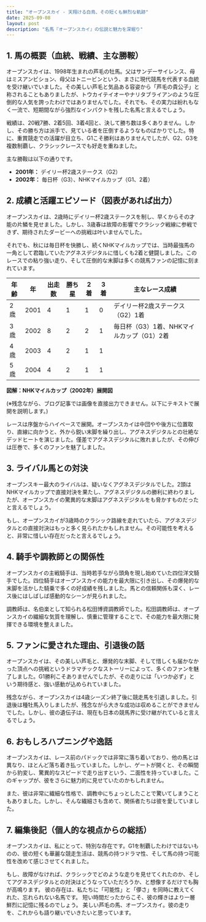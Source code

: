 ```yaml
---
title: "オープンスカイ - 天翔ける白鳥、その短くも鮮烈な軌跡"
date: 2025-09-08
layout: post
description: "名馬『オープンスカイ』の伝説と魅力を深堀り"
---
```


## 1. 馬の概要（血統、戦績、主な勝鞍）

オープンスカイは、1998年生まれの芦毛の牡馬。父はサンデーサイレンス、母はミスアンビション、母父はトニービンという、まさに現代競馬を代表する血統を受け継いでいました。その美しい芦毛と気品ある容姿から「芦毛の貴公子」と称されることもありましたが、トウカイテイオーやナリタブライアンのような圧倒的な人気を誇ったわけではありませんでした。それでも、その実力は紛れもなく一流で、短期間ながら強烈なインパクトを残した名馬と言えるでしょう。

戦績は、20戦7勝、2着5回、3着4回と、決して勝ち数は多くありません。しかし、その勝ち方は派手で、見ている者を圧倒するようなものばかりでした。特に、重賞競走での活躍が目立ち、G1こそ勝利はありませんでしたが、G2、G3を複数制覇し、クラシックレースでも好走を重ねました。

主な勝鞍は以下の通りです。

* **2001年：**  デイリー杯2歳ステークス（G2）
* **2002年：**  毎日杯（G3）、NHKマイルカップ（G1、2着）


## 2. 成績と活躍エピソード（図表があれば出力）

オープンスカイは、2歳時にデイリー杯2歳ステークスを制し、早くからその才能の片鱗を見せました。しかし、3歳春は故障の影響でクラシック戦線に参戦できず、期待されたダービーへの挑戦は叶いませんでした。

それでも、秋には毎日杯を快勝し、続くNHKマイルカップでは、当時最強馬の一角として君臨していたアグネスデジタルに惜しくも2着と健闘しました。このレースでの粘り強い走り、そして圧倒的な末脚は多くの競馬ファンの記憶に刻まれています。

| 年齢 | 年 | 出走数 | 勝ち星 | 2着 | 3着 | 主なレース成績 |
|---|---|---|---|---|---|---|
| 2歳 | 2001 | 4 | 1 | 1 | 0 | デイリー杯2歳ステークス（G2）1着 |
| 3歳 | 2002 | 8 | 2 | 2 | 1 | 毎日杯（G3）1着、NHKマイルカップ（G1）2着 |
| 4歳 | 2003 | 4 | 2 | 1 | 1 |  |
| 5歳 | 2004 | 4 | 2 | 1 | 1 |  |


**図解：NHKマイルカップ（2002年）展開図**

(※残念ながら、ブログ記事では画像を直接出力できません。以下にテキストで展開を説明します。)

レースは序盤からハイペースで展開。オープンスカイは中団やや後方に位置取り、直線に向かうと、外から鋭い末脚を繰り出し、アグネスデジタルとの壮絶なデッドヒートを演じました。僅差でアグネスデジタルに敗れましたが、その伸びは圧巻で、多くのファンを魅了しました。


## 3. ライバル馬との対決

オープンスキー最大のライバルは、疑いなくアグネスデジタルでした。2頭はNHKマイルカップで直接対決を果たし、アグネスデジタルの勝利に終わりましたが、オープンスカイの驚異的な末脚はアグネスデジタルをも脅かすものだったと言えるでしょう。

もし、オープンスカイが3歳時のクラシック路線を走れていたら、アグネスデジタルとの直接対決はもっと多く見られたかもしれません。その可能性を考えると、非常に惜しい存在だったと言えるでしょう。


## 4. 騎手や調教師との関係性

オープンスカイの主戦騎手は、当時若手ながら頭角を現し始めていた四位洋文騎手でした。四位騎手はオープンスカイの能力を最大限に引き出し、その爆発的な末脚を活かした騎乗で多くの好成績を残しました。馬との信頼関係も深く、レース後にはしばしば感動的なシーンが見られました。

調教師は、名伯楽として知られる松田博資調教師でした。松田調教師は、オープンスカイの繊細な気質を理解し、慎重に管理することで、その能力を最大限に発揮できる環境を整えました。


## 5. ファンに愛された理由、引退後の話

オープンスカイは、その美しい芦毛と、爆発的な末脚、そして惜しくも届かなかった頂点への挑戦というドラマチックなストーリーによって、多くのファンを魅了しました。G1勝利こそありませんでしたが、その走りには「いつか必ず」という期待感と、強い感動が込められていました。

残念ながら、オープンスカイは4歳シーズン終了後に競走馬を引退しました。引退後は種牡馬入りしましたが、残念ながら大きな成功は収めることができませんでした。しかし、彼の遺伝子は、現在も日本の競馬界に受け継がれていると言えるでしょう。


## 6. おもしろハプニングや逸話

オープンスカイは、レース前のパドックでは非常に落ち着いており、他の馬とは異なり、ほとんど落ち着き払っていました。しかし、ゲートが開くと、その瞬間から豹変し、驚異的なスピードで走り出すという、二面性を持っていました。このギャップが、彼をさらに魅力的に見せていたのかもしれません。

また、彼は非常に繊細な性格で、調教中にちょっとしたことで驚いてしまうこともありました。しかし、そんな繊細さも含めて、関係者たちは彼を愛していました。


## 7. 編集後記（個人的な視点からの総括）

オープンスカイは、私にとって、特別な存在です。G1を制覇したわけではないものの、彼の短くも華麗な競走生活は、競馬の持つドラマ性、そして馬の持つ可能性を改めて感じさせてくれました。

もし、故障がなければ、クラシックでどのような走りを見せてくれたのか、そしてアグネスデジタルとの対決はどうなっていただろうか、と想像するだけでも胸が高鳴ります。  彼の存在は、私たちに「可能性」と「儚さ」を同時に教えてくれた、忘れられない名馬です。  短い時間だったからこそ、彼の輝きはより一層鮮烈に記憶に残るのでしょう。  美しい芦毛の馬、オープンスカイ。彼の走りを、これからも語り継いでいきたいと思っています。
